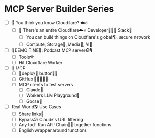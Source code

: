 # MCP Server Builder Series

- [ ] 🤔 You think you know Cloudflare? ☁️🔥
  - [ ] 🧰 There's an entire Cloudflare☁️🔥 Developer👩🏻‍💻 Stack🥞
    - [ ] You can build things on Cloudflare's global🌎, secure network
    - [ ] Compute, Storage📀, Media🌠, AI🤖
- [ ] 🚀DEMO TIME🚀: Podcast MCP server🎧🎙️ 
    - [ ] Tools⚒️
    - [ ] Hit Cloudflare Worker
- [ ] 👋 MCP
    - [ ] 🚀deploy🚢 button👩‍🍳
    - [ ] GitHub 👩🏻‍💻🐙🐱
    - [ ] MCP clients to test servers
        - [ ] Claude🧡
        - [ ] Workers LLM Playground🛝
        - [ ] Goose🪿
- [ ] Real-World🌎 Use Cases
  - [ ] Share links🔗
  - [ ] Bypass😵 Claude's URL filtering
  - [ ] Any tool! Run API! Chain⛓️‍💥 together functions
  - [ ] English wrapper around functions